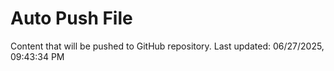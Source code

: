# Auto Push File

Content that will be pushed to GitHub repository.
Last updated: 06/27/2025, 09:43:34 PM